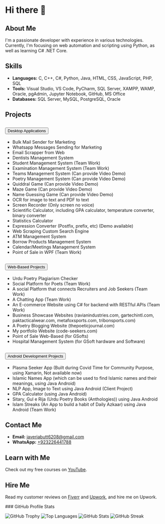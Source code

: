 <!DOCTYPE html>

<body>
    <div class="container">
        <h1>Hi there 👋</h1>
        <h2>About Me</h2>
        <p>I'm a passionate developer with experience in various technologies. Currently, I'm focusing on web automation and scripting using Python, as well as learning C# .NET Core.</p>
        <h2>Skills</h2>
        <ul>
            <li><strong>Languages:</strong> C, C++, C#, Python, Java, HTML, CSS, JavaScript, PHP, SQL</li>
            <li><strong>Tools:</strong> Visual Studio, VS Code, PyCharm, SQL Server, XAMPP, WAMP, Oracle, pgAdmin, Jupyter Notebook, GitHub, MS Office</li>
            <li><strong>Databases:</strong> SQL Server, MySQL, PostgreSQL, Oracle</li>
        </ul>
        <h2>Projects</h2>
        <div class="accordion" id="projectsAccordion">
            <div class="card">
                <div class="card-header" id="desktopHeading">
                    <h2 class="mb-0">
                        <button class="btn btn-link" type="button" data-toggle="collapse" data-target="#desktopCollapse" aria-expanded="true" aria-controls="desktopCollapse">
                            Desktop Applications
                        </button>
                    </h2>
                </div>
                <div id="desktopCollapse" class="collapse show" aria-labelledby="desktopHeading" data-parent="#projectsAccordion">
                    <div class="card-body">
                        <ul>
                            <li>Bulk Mail Sender for Marketing</li>
                            <li>Whatsapp Messages Sending for Marketing</li>
                            <li>Email Scrapper from Web</li>
                            <li>Dentists Management System</li>
                            <li>Student Management System (Team Work)</li>
                            <li>Examination Management System (Team Work)</li>
                            <li>Teams Management System (Can provide Video Demo)</li>
                            <li>Poetry Management System (Can provide Video Demo)</li>
                            <li>Quiddral Game (Can provide Video Demo)</li>
                            <li>Maze Game (Can provide Video Demo)</li>
                            <li>Name Guessing Game (Can provide Video Demo)</li>
                            <li>OCR for image to text and PDF to text</li>
                            <li>Screen Recorder (Only screen no voice)</li>
                            <li>Scientific Calculator, including GPA calculator, temperature converter, binary converter</li>
                            <li>Statistics Calculator</li>
                            <li>Expression Converter (Postfix, prefix, etc) (Demo available)</li>
                            <li>Web Scraping Custom Search Engine</li>
                            <li>ATM Management System</li>
                            <li>Borrow Products Management System</li>
                            <li>Calendar/Meetings Management System</li>
                            <li>Point of Sale in WPF (Team Work)</li>
                        </ul>
                    </div>
                </div>
            </div>
            <div class="card">
                <div class="card-header" id="webHeading">
                    <h2 class="mb-0">
                        <button class="btn btn-link collapsed" type="button" data-toggle="collapse" data-target="#webCollapse" aria-expanded="false" aria-controls="webCollapse">
                            Web-Based Projects
                        </button>
                    </h2>
                </div>
                <div id="webCollapse" class="collapse" aria-labelledby="webHeading" data-parent="#projectsAccordion">
                    <div class="card-body">
                        <ul>
                            <li>Urdu Poetry Plagiarism Checker</li>
                            <li>Social Platform for Poets (Team Work)</li>
                            <li>A social Platform that connects Recruiters and Job Seekers (Team Work)</li>
                            <li>A Chatting App (Team Work)</li>
                            <li>An E-commerce Website using C# for backend with RESTful APIs (Team Work)</li>
                            <li>Business Showcase Websites (ravianindustries.com, gartechintl.com, paktacticalwear.com, metafoxsports.com, tribonsports.com)</li>
                            <li>A Poetry Blogging Website (thepoeticjournal.com)</li>
                            <li>My portfolio Website (code-seekers.com)</li>
                            <li>Point of Sale Web-Based (for GSofts)</li>
                            <li>Hospital Management System (for GSoft hardware and Software)</li>
                        </ul>
                    </div>
                </div>
            </div>
            <div class="card">
                <div class="card-header" id="androidHeading">
                    <h2 class="mb-0">
                        <button class="btn btn-link collapsed" type="button" data-toggle="collapse" data-target="#androidCollapse" aria-expanded="false" aria-controls="androidCollapse">
                            Android Development Projects
                        </button>
                    </h2>
                </div>
                <div id="androidCollapse" class="collapse" aria-labelledby="androidHeading" data-parent="#projectsAccordion">
                    <div class="card-body">
                        <ul>
                            <li>Plasma Seeker App (Built during Covid Time for Community Purpose, using Xamarin, Not available now)</li>
                            <li>Islamic Names App (which can be used to find Islamic names and their meanings, using Java Android)</li>
                            <li>NLP App, Image to Text using Java Android (Client Project)</li>
                            <li>GPA Calculator (using Java Android)</li>
                            <li>Sitary, Gul e Rija (Urdu Poetry Books (Anthologies)) using Java Android</li>
                            <li>Islam Streaks (An App to build a habit of Daily Azkaar) using Java Android (Team Work)</li>
                        </ul>
                    </div>
                </div>
            </div>
        </div>
        <h2>Contact Me</h2>
        <ul>
            <li><strong>Email:</strong> <a href="mailto:javeriabutt6208@gmail.com">javeriabutt6208@gmail.com</a></li>
            <li><strong>WhatsApp:</strong> <a href="https://wa.me/923226441788">+923226441788</a></li>
        </ul>
        <h2>Learn with Me</h2>
        <p>Check out my free courses on <a href="https://youtube.com/codeseekers">YouTube</a>.</p>
        <h2>Hire Me</h2>
        <p>Read my customer reviews on <a href="https://www.fiverr.com/javeria6208">Fiverr</a> and <a href="https://www.upwork.com/freelancers/~01a50ac4c093dee162">Upwork</a>, and hire me on Upwork.</p>
    </div>

    
</body>
</html>
### GitHub Profile Stats

![GitHub Trophy](https://github-profile-trophy.vercel.app/?username=javeriabutt)
![Top Languages](https://github-readme-stats.vercel.app/api/top-langs?username=javeriabutt&show_icons=true&locale=en&layout=compact)
![GitHub Stats](https://github-readme-stats.vercel.app/api?username=javeriabutt&show_icons=true&locale=en)
![GitHub Streak](https://github-readme-streak-stats.herokuapp.com/?user=javeriabutt)
